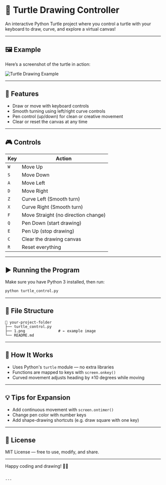 # 🐢 Turtle Drawing Controller

An interactive Python Turtle project where you control a turtle with your keyboard to draw, curve, and explore a virtual canvas!

---

## 🖼️ Example

Here’s a screenshot of the turtle in action:

![Turtle Drawing Example](1.png)

---

## 🎯 Features

- Draw or move with keyboard controls
- Smooth turning using left/right curve controls
- Pen control (up/down) for clean or creative movement
- Clear or reset the canvas at any time

---

## 🎮 Controls

| Key  | Action                          |
|------|---------------------------------|
| `W`  | Move Up                         |
| `S`  | Move Down                       |
| `A`  | Move Left                       |
| `D`  | Move Right                      |
| `Z`  | Curve Left (Smooth turn)        |
| `X`  | Curve Right (Smooth turn)       |
| `F`  | Move Straight (no direction change) |
| `Q`  | Pen Down (start drawing)        |
| `E`  | Pen Up (stop drawing)           |
| `C`  | Clear the drawing canvas        |
| `R`  | Reset everything                |

---

## ▶️ Running the Program

Make sure you have Python 3 installed, then run:

```bash
python turtle_control.py
````

---

## 📁 File Structure

```
📁 your-project-folder
├── turtle_control.py
├── 1.png               # ← example image
└── README.md
```

---

## 🧠 How It Works

* Uses Python's `turtle` module — no extra libraries
* Functions are mapped to keys with `screen.onkey()`
* Curved movement adjusts heading by ±10 degrees while moving

---

## 💡 Tips for Expansion

* Add continuous movement with `screen.ontimer()`
* Change pen color with number keys
* Add shape-drawing shortcuts (e.g. draw square with one key)

---

## 📄 License

MIT License — free to use, modify, and share.

---

Happy coding and drawing! 🎨🐢

```

---
